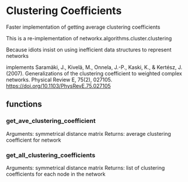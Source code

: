 # Clustering Coefficients
 Faster implementation of getting average clustering coefficients

 This is a re-implementation of networkx.algorithms.cluster.clustering

 Because idiots insist on using inefficient data structures to represent networks

 implements Saramäki, J., Kivelä, M., Onnela, J.-P., Kaski, K., & Kertész, J. (2007). Generalizations of the clustering coefficient to weighted complex networks. Physical Review E, 75(2), 027105. https://doi.org/10.1103/PhysRevE.75.027105

## functions

### get_ave_clustering_coefficient
 Arguments: symmetrical distance matrix
 Returns: average clustering coefficient for network
 
### get_all_clustering_coefficients
 Arguments: symmetrical distance matrix
 Returns: list of clustering coefficients for each node in the network